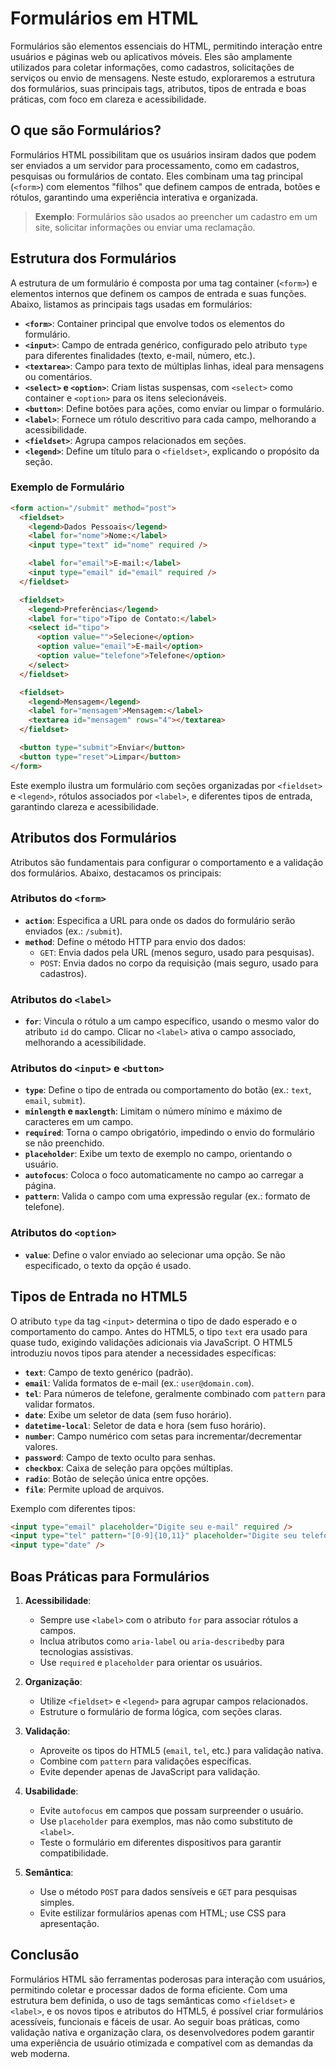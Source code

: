 # Formulários em HTML

Formulários são elementos essenciais do HTML, permitindo interação entre usuários e páginas web ou aplicativos móveis. Eles são amplamente utilizados para coletar informações, como cadastros, solicitações de serviços ou envio de mensagens. Neste estudo, exploraremos a estrutura dos formulários, suas principais tags, atributos, tipos de entrada e boas práticas, com foco em clareza e acessibilidade.

## O que são Formulários?

Formulários HTML possibilitam que os usuários insiram dados que podem ser enviados a um servidor para processamento, como em cadastros, pesquisas ou formulários de contato. Eles combinam uma tag principal (`<form>`) com elementos "filhos" que definem campos de entrada, botões e rótulos, garantindo uma experiência interativa e organizada.

> **Exemplo**: Formulários são usados ao preencher um cadastro em um site, solicitar informações ou enviar uma reclamação.

## Estrutura dos Formulários

A estrutura de um formulário é composta por uma tag container (`<form>`) e elementos internos que definem os campos de entrada e suas funções. Abaixo, listamos as principais tags usadas em formulários:

- **`<form>`**: Container principal que envolve todos os elementos do formulário.
- **`<input>`**: Campo de entrada genérico, configurado pelo atributo `type` para diferentes finalidades (texto, e-mail, número, etc.).
- **`<textarea>`**: Campo para texto de múltiplas linhas, ideal para mensagens ou comentários.
- **`<select>` e `<option>`**: Criam listas suspensas, com `<select>` como container e `<option>` para os itens selecionáveis.
- **`<button>`**: Define botões para ações, como enviar ou limpar o formulário.
- **`<label>`**: Fornece um rótulo descritivo para cada campo, melhorando a acessibilidade.
- **`<fieldset>`**: Agrupa campos relacionados em seções.
- **`<legend>`**: Define um título para o `<fieldset>`, explicando o propósito da seção.

### Exemplo de Formulário

```html
<form action="/submit" method="post">
  <fieldset>
    <legend>Dados Pessoais</legend>
    <label for="nome">Nome:</label>
    <input type="text" id="nome" required />

    <label for="email">E-mail:</label>
    <input type="email" id="email" required />
  </fieldset>

  <fieldset>
    <legend>Preferências</legend>
    <label for="tipo">Tipo de Contato:</label>
    <select id="tipo">
      <option value="">Selecione</option>
      <option value="email">E-mail</option>
      <option value="telefone">Telefone</option>
    </select>
  </fieldset>

  <fieldset>
    <legend>Mensagem</legend>
    <label for="mensagem">Mensagem:</label>
    <textarea id="mensagem" rows="4"></textarea>
  </fieldset>

  <button type="submit">Enviar</button>
  <button type="reset">Limpar</button>
</form>
```

Este exemplo ilustra um formulário com seções organizadas por `<fieldset>` e `<legend>`, rótulos associados por `<label>`, e diferentes tipos de entrada, garantindo clareza e acessibilidade.

## Atributos dos Formulários

Atributos são fundamentais para configurar o comportamento e a validação dos formulários. Abaixo, destacamos os principais:

### Atributos do `<form>`

- **`action`**: Especifica a URL para onde os dados do formulário serão enviados (ex.: `/submit`).
- **`method`**: Define o método HTTP para envio dos dados:
  - `GET`: Envia dados pela URL (menos seguro, usado para pesquisas).
  - `POST`: Envia dados no corpo da requisição (mais seguro, usado para cadastros).

### Atributos do `<label>`

- **`for`**: Vincula o rótulo a um campo específico, usando o mesmo valor do atributo `id` do campo. Clicar no `<label>` ativa o campo associado, melhorando a acessibilidade.

### Atributos do `<input>` e `<button>`

- **`type`**: Define o tipo de entrada ou comportamento do botão (ex.: `text`, `email`, `submit`).
- **`minlength` e `maxlength`**: Limitam o número mínimo e máximo de caracteres em um campo.
- **`required`**: Torna o campo obrigatório, impedindo o envio do formulário se não preenchido.
- **`placeholder`**: Exibe um texto de exemplo no campo, orientando o usuário.
- **`autofocus`**: Coloca o foco automaticamente no campo ao carregar a página.
- **`pattern`**: Valida o campo com uma expressão regular (ex.: formato de telefone).

### Atributos do `<option>`

- **`value`**: Define o valor enviado ao selecionar uma opção. Se não especificado, o texto da opção é usado.

## Tipos de Entrada no HTML5

O atributo `type` da tag `<input>` determina o tipo de dado esperado e o comportamento do campo. Antes do HTML5, o tipo `text` era usado para quase tudo, exigindo validações adicionais via JavaScript. O HTML5 introduziu novos tipos para atender a necessidades específicas:

- **`text`**: Campo de texto genérico (padrão).
- **`email`**: Valida formatos de e-mail (ex.: `user@domain.com`).
- **`tel`**: Para números de telefone, geralmente combinado com `pattern` para validar formatos.
- **`date`**: Exibe um seletor de data (sem fuso horário).
- **`datetime-local`**: Seletor de data e hora (sem fuso horário).
- **`number`**: Campo numérico com setas para incrementar/decrementar valores.
- **`password`**: Campo de texto oculto para senhas.
- **`checkbox`**: Caixa de seleção para opções múltiplas.
- **`radio`**: Botão de seleção única entre opções.
- **`file`**: Permite upload de arquivos.

Exemplo com diferentes tipos:

```html
<input type="email" placeholder="Digite seu e-mail" required />
<input type="tel" pattern="[0-9]{10,11}" placeholder="Digite seu telefone" />
<input type="date" />
```

## Boas Práticas para Formulários

1. **Acessibilidade**:

   - Sempre use `<label>` com o atributo `for` para associar rótulos a campos.
   - Inclua atributos como `aria-label` ou `aria-describedby` para tecnologias assistivas.
   - Use `required` e `placeholder` para orientar os usuários.

2. **Organização**:

   - Utilize `<fieldset>` e `<legend>` para agrupar campos relacionados.
   - Estruture o formulário de forma lógica, com seções claras.

3. **Validação**:

   - Aproveite os tipos do HTML5 (`email`, `tel`, etc.) para validação nativa.
   - Combine com `pattern` para validações específicas.
   - Evite depender apenas de JavaScript para validação.

4. **Usabilidade**:

   - Evite `autofocus` em campos que possam surpreender o usuário.
   - Use `placeholder` para exemplos, mas não como substituto de `<label>`.
   - Teste o formulário em diferentes dispositivos para garantir compatibilidade.

5. **Semântica**:
   - Use o método `POST` para dados sensíveis e `GET` para pesquisas simples.
   - Evite estilizar formulários apenas com HTML; use CSS para apresentação.

## Conclusão

Formulários HTML são ferramentas poderosas para interação com usuários, permitindo coletar e processar dados de forma eficiente. Com uma estrutura bem definida, o uso de tags semânticas como `<fieldset>` e `<label>`, e os novos tipos e atributos do HTML5, é possível criar formulários acessíveis, funcionais e fáceis de usar. Ao seguir boas práticas, como validação nativa e organização clara, os desenvolvedores podem garantir uma experiência de usuário otimizada e compatível com as demandas da web moderna.
